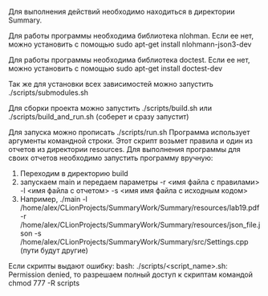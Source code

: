 Для выполнения действий необходимо находиться в директории Summary.


Для работы программы необходима библиотека nlohman. Если ее нет, можно установить с помощью sudo apt-get install nlohmann-json3-dev

Для работы программы необходима библиотека doctest. Если ее нет, можно установить с помощью sudo apt-get install doctest-dev

Так же для установки всех зависимостей можно запустить ./scripts/submodules.sh


Для сборки проекта можно запустить ./scripts/build.sh или ./scripts/build_and_run.sh (соберет и сразу запустит)

Для запуска можно прописать ./scripts/run.sh Программа использует аргументы командной строки. Этот скрипт возьмет правила и один из отчетов из директории resources.
Для выполнения программы для своих отчетов необходимо запустить программу вручную:

1) Переходим в директорию build
2) запускаем main и передаем параметры -r <имя файла с правилами> -l <имя файла с отчетом> -s <имя имя файла с исходным кодом>
3) Например, ./main -l /home/alex/CLionProjects/SummaryWork/Summary/resources/lab19.pdf -r /home/alex/CLionProjects/SummaryWork/Summary/resources/json_file.json  -s /home/alex/CLionProjects/SummaryWork/Summary/src/Settings.cpp (пути будут другие)


Если скрипты выдают ошибку: bash: ./scripts/<script_name>.sh: Permission denied, то разрешаем полный доступ к скриптам командой chmod 777 -R scripts

